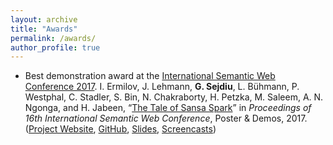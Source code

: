 ```yaml
---
layout: archive
title: "Awards"
permalink: /awards/
author_profile: true
---
```


* Best demonstration award at the [International Semantic Web Conference 2017](https://web.archive.org/web/20180127125746/https://iswc2017.semanticweb.org/).
I. Ermilov, J. Lehmann, **G. Sejdiu**, L. Bühmann, P. Westphal, C. Stadler, S. Bin, N. Chakraborty, H. Petzka, M. Saleem, A. N. Ngonga, and H. Jabeen, “[The Tale of Sansa Spark](https://web.archive.org/web/20180127125746/http://jens-lehmann.org/files/2017/iswc_pd_sansa.pdf)” in _Proceedings of 16th International Semantic Web Conference_, Poster & Demos, 2017. ([Project Website](https://web.archive.org/web/20180127125746/http://sansa-stack.net/), [GitHub](https://web.archive.org/web/20180127125746/https://github.com/SANSA-Stack), [Slides](https://web.archive.org/web/20180127125746/https://www.slideshare.net/GezimSejdiu/the-tale-of-sansa-spark-iswc-2017-demo), [Screencasts](https://web.archive.org/web/20180127125746/https://www.youtube.com/watch?v=aHCoWmzUJlE&t=2s))
